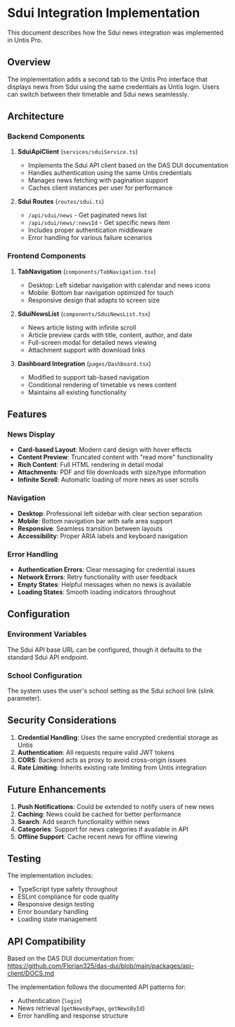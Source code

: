 # Sdui Integration Implementation

This document describes how the Sdui news integration was implemented in Untis Pro.

## Overview

The implementation adds a second tab to the Untis Pro interface that displays news from Sdui using the same credentials as Untis login. Users can switch between their timetable and Sdui news seamlessly.

## Architecture

### Backend Components

1. **SduiApiClient** (`services/sduiService.ts`)
   - Implements the Sdui API client based on the DAS DUI documentation
   - Handles authentication using the same Untis credentials
   - Manages news fetching with pagination support
   - Caches client instances per user for performance

2. **Sdui Routes** (`routes/sdui.ts`)
   - `/api/sdui/news` - Get paginated news list
   - `/api/sdui/news/:newsId` - Get specific news item
   - Includes proper authentication middleware
   - Error handling for various failure scenarios

### Frontend Components

1. **TabNavigation** (`components/TabNavigation.tsx`)
   - Desktop: Left sidebar navigation with calendar and news icons
   - Mobile: Bottom bar navigation optimized for touch
   - Responsive design that adapts to screen size

2. **SduiNewsList** (`components/SduiNewsList.tsx`)
   - News article listing with infinite scroll
   - Article preview cards with title, content, author, and date
   - Full-screen modal for detailed news viewing
   - Attachment support with download links

3. **Dashboard Integration** (`pages/Dashboard.tsx`)
   - Modified to support tab-based navigation
   - Conditional rendering of timetable vs news content
   - Maintains all existing functionality

## Features

### News Display
- **Card-based Layout**: Modern card design with hover effects
- **Content Preview**: Truncated content with "read more" functionality
- **Rich Content**: Full HTML rendering in detail modal
- **Attachments**: PDF and file downloads with size/type information
- **Infinite Scroll**: Automatic loading of more news as user scrolls

### Navigation
- **Desktop**: Professional left sidebar with clear section separation
- **Mobile**: Bottom navigation bar with safe area support
- **Responsive**: Seamless transition between layouts
- **Accessibility**: Proper ARIA labels and keyboard navigation

### Error Handling
- **Authentication Errors**: Clear messaging for credential issues
- **Network Errors**: Retry functionality with user feedback
- **Empty States**: Helpful messages when no news is available
- **Loading States**: Smooth loading indicators throughout

## Configuration

### Environment Variables
The Sdui API base URL can be configured, though it defaults to the standard Sdui API endpoint.

### School Configuration
The system uses the user's school setting as the Sdui school link (slink parameter).

## Security Considerations

1. **Credential Handling**: Uses the same encrypted credential storage as Untis
2. **Authentication**: All requests require valid JWT tokens
3. **CORS**: Backend acts as proxy to avoid cross-origin issues
4. **Rate Limiting**: Inherits existing rate limiting from Untis integration

## Future Enhancements

1. **Push Notifications**: Could be extended to notify users of new news
2. **Caching**: News could be cached for better performance
3. **Search**: Add search functionality within news
4. **Categories**: Support for news categories if available in API
5. **Offline Support**: Cache recent news for offline viewing

## Testing

The implementation includes:
- TypeScript type safety throughout
- ESLint compliance for code quality
- Responsive design testing
- Error boundary handling
- Loading state management

## API Compatibility

Based on the DAS DUI documentation from:
https://github.com/Florian325/das-dui/blob/main/packages/api-client/DOCS.md

The implementation follows the documented API patterns for:
- Authentication (`login`)
- News retrieval (`getNewsByPage`, `getNewsById`)
- Error handling and response structure